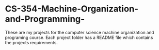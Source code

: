 # CS-354-Machine-Organization-and-Programming-
These are my projects for the computer science machine organization and programing course. Each project folder has a README file which contains the projects requirements.
